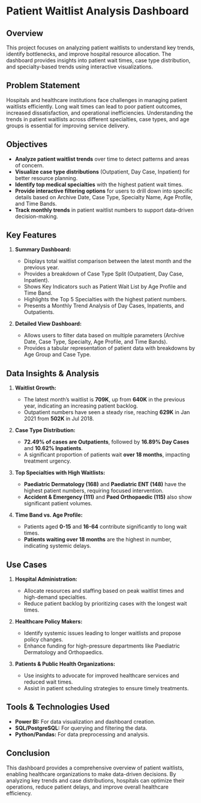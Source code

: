# Patient Waitlist Analysis Dashboard

## Overview
This project focuses on analyzing patient waitlists to understand key trends, identify bottlenecks, and improve hospital resource allocation. The dashboard provides insights into patient wait times, case type distribution, and specialty-based trends using interactive visualizations.

## Problem Statement
Hospitals and healthcare institutions face challenges in managing patient waitlists efficiently. Long wait times can lead to poor patient outcomes, increased dissatisfaction, and operational inefficiencies. Understanding the trends in patient waitlists across different specialties, case types, and age groups is essential for improving service delivery.

## Objectives
- **Analyze patient waitlist trends** over time to detect patterns and areas of concern.
- **Visualize case type distributions** (Outpatient, Day Case, Inpatient) for better resource planning.
- **Identify top medical specialties** with the highest patient wait times.
- **Provide interactive filtering options** for users to drill down into specific details based on Archive Date, Case Type, Specialty Name, Age Profile, and Time Bands.
- **Track monthly trends** in patient waitlist numbers to support data-driven decision-making.

## Key Features
1. **Summary Dashboard:**
   - Displays total waitlist comparison between the latest month and the previous year.
   - Provides a breakdown of Case Type Split (Outpatient, Day Case, Inpatient).
   - Shows Key Indicators such as Patient Wait List by Age Profile and Time Band.
   - Highlights the Top 5 Specialties with the highest patient numbers.
   - Presents a Monthly Trend Analysis of Day Cases, Inpatients, and Outpatients.

2. **Detailed View Dashboard:**
   - Allows users to filter data based on multiple parameters (Archive Date, Case Type, Specialty, Age Profile, and Time Bands).
   - Provides a tabular representation of patient data with breakdowns by Age Group and Case Type.

## Data Insights & Analysis
1. **Waitlist Growth:**
   - The latest month’s waitlist is **709K**, up from **640K** in the previous year, indicating an increasing patient backlog.
   - Outpatient numbers have seen a steady rise, reaching **629K** in Jan 2021 from **502K** in Jul 2018.

2. **Case Type Distribution:**
   - **72.49% of cases are Outpatients**, followed by **16.89% Day Cases** and **10.62% Inpatients**.
   - A significant proportion of patients wait **over 18 months**, impacting treatment urgency.

3. **Top Specialties with High Waitlists:**
   - **Paediatric Dermatology (168)** and **Paediatric ENT (148)** have the highest patient numbers, requiring focused intervention.
   - **Accident & Emergency (111)** and **Paed Orthopaedic (115)** also show significant patient volumes.

4. **Time Band vs. Age Profile:**
   - Patients aged **0-15** and **16-64** contribute significantly to long wait times.
   - **Patients waiting over 18 months** are the highest in number, indicating systemic delays.

## Use Cases
1. **Hospital Administration:**
   - Allocate resources and staffing based on peak waitlist times and high-demand specialties.
   - Reduce patient backlog by prioritizing cases with the longest wait times.

2. **Healthcare Policy Makers:**
   - Identify systemic issues leading to longer waitlists and propose policy changes.
   - Enhance funding for high-pressure departments like Paediatric Dermatology and Orthopaedics.

3. **Patients & Public Health Organizations:**
   - Use insights to advocate for improved healthcare services and reduced wait times.
   - Assist in patient scheduling strategies to ensure timely treatments.

## Tools & Technologies Used
- **Power BI:** For data visualization and dashboard creation.
- **SQL/PostgreSQL:** For querying and filtering the data.
- **Python/Pandas:** For data preprocessing and analysis.

## Conclusion
This dashboard provides a comprehensive overview of patient waitlists, enabling healthcare organizations to make data-driven decisions. By analyzing key trends and case distributions, hospitals can optimize their operations, reduce patient delays, and improve overall healthcare efficiency.

